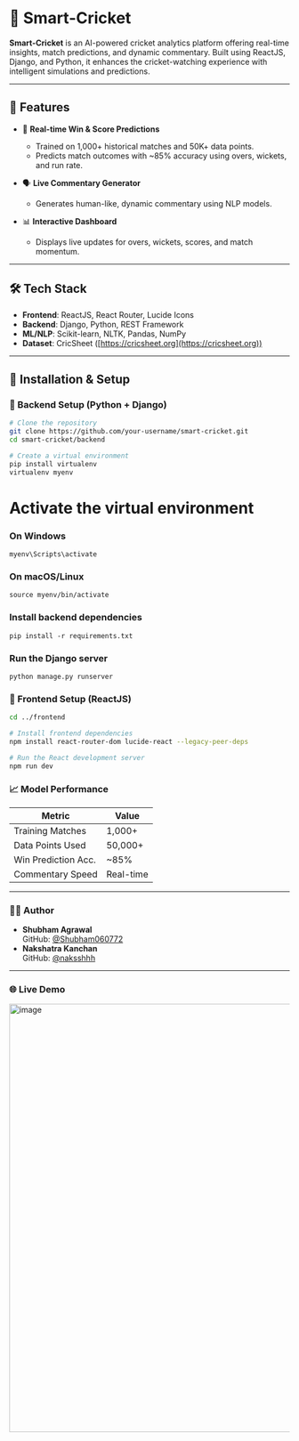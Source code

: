 # 🏏 Smart-Cricket

**Smart-Cricket** is an AI-powered cricket analytics platform offering real-time insights, match predictions, and dynamic commentary. Built using ReactJS, Django, and Python, it enhances the cricket-watching experience with intelligent simulations and predictions.

---

## 🚀 Features

- 🔮 **Real-time Win & Score Predictions**
  - Trained on 1,000+ historical matches and 50K+ data points.
  - Predicts match outcomes with ~85% accuracy using overs, wickets, and run rate.

- 🗣️ **Live Commentary Generator**
  - Generates human-like, dynamic commentary using NLP models.

- 📊 **Interactive Dashboard**
  - Displays live updates for overs, wickets, scores, and match momentum.

---

## 🛠️ Tech Stack

- **Frontend**: ReactJS, React Router, Lucide Icons  
- **Backend**: Django, Python, REST Framework  
- **ML/NLP**: Scikit-learn, NLTK, Pandas, NumPy  
- **Dataset**: CricSheet ([https://cricsheet.org](https://cricsheet.org))

---

## 🧪 Installation & Setup

### 🔧 Backend Setup (Python + Django)

```bash
# Clone the repository
git clone https://github.com/your-username/smart-cricket.git
cd smart-cricket/backend

# Create a virtual environment
pip install virtualenv
virtualenv myenv
```
# Activate the virtual environment
### On Windows
```
myenv\Scripts\activate
```
### On macOS/Linux
```
source myenv/bin/activate
```

### Install backend dependencies
```
pip install -r requirements.txt
```
### Run the Django server
```
python manage.py runserver
```

### 🎯 Frontend Setup (ReactJS)

```bash
cd ../frontend

# Install frontend dependencies
npm install react-router-dom lucide-react --legacy-peer-deps

# Run the React development server
npm run dev
```


### 📈 Model Performance

| Metric               | Value     |
|----------------------|-----------|
| Training Matches     | 1,000+    |
| Data Points Used     | 50,000+   |
| Win Prediction Acc.  | ~85%      |
| Commentary Speed     | Real-time |

---

### 👨‍💻 Author

- **Shubham Agrawal**  
GitHub: [@Shubham060772](https://github.com/Shubham060772) 
- **Nakshatra Kanchan**  
GitHub: [@naksshhh](https://github.com/naksshhh) 

---


### 🌐 Live Demo

<img width="1371" height="770" alt="image" src="https://github.com/user-attachments/assets/15bd13fd-f29e-48f5-97ab-b65667e46dea" />


